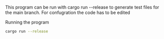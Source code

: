 This program can be run with cargo run --release to generate test files for the main branch.
For confugration the code has to be edited

Running the program
```bash
cargo run --release
